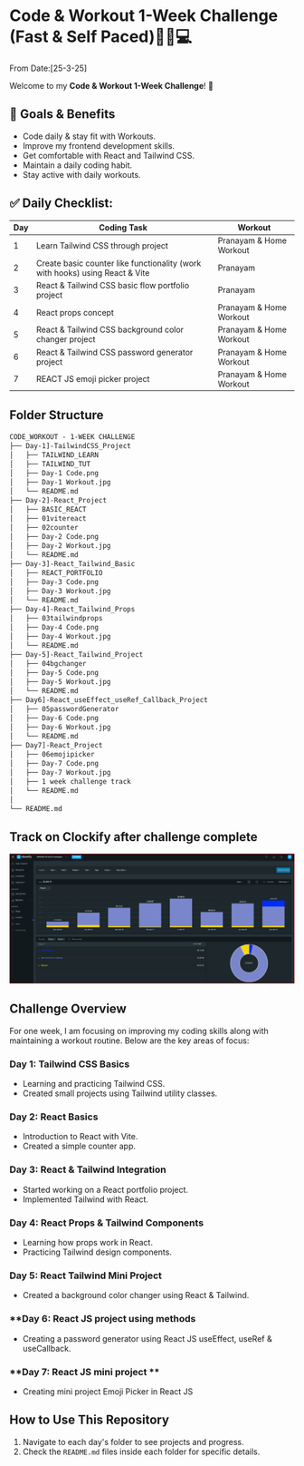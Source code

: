 # Code & Workout 1-Week Challenge (Fast & Self Paced)🏋️‍♂️💻 
From Date:[25-3-25]

Welcome to my **Code & Workout 1-Week Challenge**! 🚀 

## 📌 Goals & Benefits
- Code daily & stay fit with Workouts.
- Improve my frontend development skills.
- Get comfortable with React and Tailwind CSS.
- Maintain a daily coding habit.
- Stay active with daily workouts.

## ✅ Daily Checklist: 
| Day | Coding Task | Workout |
|---|---|---|
| 1 | Learn Tailwind CSS through project | Pranayam & Home Workout |
| 2 | Create basic counter like functionality (work with hooks) using React & Vite  | Pranayam |
| 3 | React & Tailwind CSS basic flow portfolio project | Pranayam |
| 4 | React props concept | Pranayam & Home Workout |
| 5 | React & Tailwind CSS background color changer project | Pranayam & Home Workout |
| 6 | React & Tailwind CSS password generator project | Pranayam & Home Workout |
| 7 | REACT JS emoji picker project | Pranayam & Home Workout |

## Folder Structure

```
CODE_WORKOUT - 1-WEEK CHALLENGE
├── Day-1]-TailwindCSS_Project
│   ├── TAILWIND_LEARN
│   ├── TAILWIND_TUT
│   ├── Day-1 Code.png
│   ├── Day-1 Workout.jpg
│   └── README.md
├── Day-2]-React_Project
│   ├── BASIC_REACT
│   ├── 01vitereact
│   ├── 02counter
│   ├── Day-2 Code.png
│   ├── Day-2 Workout.jpg
│   └── README.md
├── Day-3]-React_Tailwind_Basic
│   ├── REACT_PORTFOLIO
│   ├── Day-3 Code.png
│   ├── Day-3 Workout.jpg
│   └── README.md
├── Day-4]-React_Tailwind_Props
│   ├── 03tailwindprops
│   ├── Day-4 Code.png
│   ├── Day-4 Workout.jpg
│   └── README.md
├── Day-5]-React_Tailwind_Project
│   ├── 04bgchanger
│   ├── Day-5 Code.png
│   ├── Day-5 Workout.jpg
│   └── README.md
├── Day6]-React_useEffect_useRef_Callback_Project
│   ├── 05passwordGenerator
│   ├── Day-6 Code.png
│   ├── Day-6 Workout.jpg
│   └── README.md
├── Day7]-React_Project
│   ├── 06emojipicker
│   ├── Day-7 Code.png
│   ├── Day-7 Workout.jpg
│   ├── 1 week challenge track 
│   └── README.md
│
└── README.md
```

## Track on Clockify after challenge complete  
![alt text](<1 week challenge track .png>)

## Challenge Overview
For one week, I am focusing on improving my coding skills along with maintaining a workout routine. Below are the key areas of focus:

### **Day 1: Tailwind CSS Basics**
- Learning and practicing Tailwind CSS.
- Created small projects using Tailwind utility classes.

### **Day 2: React Basics**
- Introduction to React with Vite.
- Created a simple counter app.

### **Day 3: React & Tailwind Integration**
- Started working on a React portfolio project.
- Implemented Tailwind with React.

### **Day 4: React Props & Tailwind Components**
- Learning how props work in React.
- Practicing Tailwind design components.

### **Day 5: React Tailwind Mini Project**
- Created a background color changer using React & Tailwind.

### **Day 6: React JS project using methods
- Creating a password generator using React JS useEffect, useRef & useCallback.

### **Day 7: React JS mini project  **
- Creating mini project Emoji Picker in React JS


## How to Use This Repository
1. Navigate to each day's folder to see projects and progress.
2. Check the `README.md` files inside each folder for specific details.
